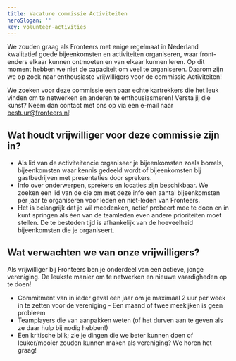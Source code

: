 ```yaml
---
title: Vacature commissie Activiteiten
heroSlogan: ''
key: volunteer-activities
---
```


We zouden graag als Fronteers met enige regelmaat in Nederland kwalitatief goede bijeenkomsten en activiteiten organiseren, waar front-enders elkaar kunnen ontmoeten en van elkaar kunnen leren. Op dit moment hebben we niet de capaciteit om veel te organiseren. Daarom zijn we op zoek naar enthousiaste vrijwilligers voor de commissie Activiteiten!

We zoeken voor deze commissie een paar echte kartrekkers die het leuk vinden om te netwerken en anderen te enthousiasmeren! Versta jij die kunst? Neem dan contact met ons op via een e-mail naar [bestuur@fronteers.nl](mailto:bestuur@fronteers.nl)!

## Wat houdt vrijwilliger voor deze commissie zijn in?

-   Als lid van de activiteitencie organiseer je bijeenkomsten zoals borrels, bijeenkomsten waar kennis gedeeld wordt of bijeenkomsten bij gastbedrijven met presentaties door sprekers.
-   Info over onderwerpen, sprekers en locaties zijn beschikbaar. We zoeken een lid van de cie om met deze info een aantal bijeenkomsten per jaar te organiseren voor leden en niet-leden van Fronteers.
-   Het is belangrijk dat je wil meedenken, actief probeert mee te doen en in kunt springen als één van de teamleden even andere prioriteiten moet stellen. De te besteden tijd is afhankelijk van de hoeveelheid bijeenkomsten die je organiseert.

## Wat verwachten we van onze vrijwilligers?

Als vrijwilliger bij Fronteers ben je onderdeel van een actieve, jonge vereniging. De leukste manier om te netwerken en nieuwe vaardigheden op te doen!

-   Commitment van in ieder geval een jaar om je maximaal 2 uur per week in te zetten voor de vereniging - Een maand of twee meekijken is geen probleem
-   Teamplayers die van aanpakken weten (of het durven aan te geven als ze daar hulp bij nodig hebben!)
-   Een kritische blik; zie je dingen die we beter kunnen doen of leuker/mooier zouden kunnen maken als vereniging? We horen het graag!
